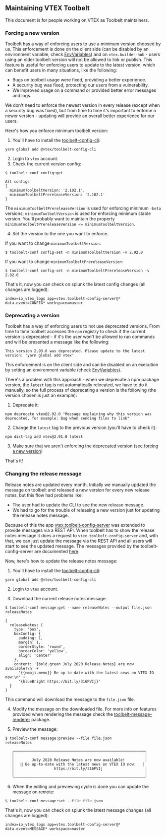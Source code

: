 ## Maintaining VTEX Toolbelt

This document is for people working on VTEX as Toolbelt maintainers.

### Forcing a new version

Toolbelt has a way of enforcing users to use a minimum version choosed by us. This enforcement is done on the client side (can be disabled by an environment variable, check [EnvVariables](../src/lib/constants/EnvVariables.ts)) and on `vtex.builder-hub` - users using an older toolbelt version will not be allowed to link or publish. This feature is useful for enforcing users to update to the latest version, which can benefit users in many situations, like the following:

- Bugs on toolbelt usage were fixed, providing a better experience.
- A security bug was fixed, protecting our users from a vulnerability.
- We improved usage on a command or provided better error messages and logs.

We don't need to enforce the newest version in every release (except when a security bug was fixed), but from time to time it's important to enforce a newer version - updating will provide an overall better experience for our users.

Here's how you enforce minimum toolbelt version:

1. You'll have to install the [toolbelt-config-cli](https://github.com/vtex/toolbelt-config-cli):

```
yarn global add @vtex/toolbelt-config-cli
```

2. Login to `vtex` account.
3. Check the current version config:

```
$ toolbelt-conf config:get

All configs
{
  minimumToolbeltVersion: '2.102.1',
  minimumToolbeltPrereleaseVersion: '2.102.1'
}
```

The `minimumToolbeltPrereleaseVersion` is used for enforcing minimum `-beta` versions; `minimumToolbeltVersion` is used for enforcing minimum stable version. You'll probably want to maintain the property `minimumToolbeltPrereleaseVersion <= minimumToolbeltVersion`.

4. Set the version to the one you want to enforce.

If you want to change `minimumToolbeltVersion`:

```
$ toolbelt-conf config-set -n minimumToolbeltVersion -v 2.92.0
```

If you want to change `minimumToolbeltPrereleaseVersion`:

```
$ toolbelt-conf config-set -n minimumToolbeltPrereleaseVersion -v 2.92.0
```

That's it, now you can check on splunk the latest config changes (all changes are logged):

```
index=io_vtex_logs app=vtex.toolbelt-config-server@* data.event=CONFIG* workspace=master
```

### Deprecating a version

Toolbelt has a way of enforcing users to not use deprecated versions. From time to time toolbelt accesses the `npm` registry to check if the current version is deprecated - if it's the user won't be allowed to run commands and will be presented a message like the following:

```
This version 2.93.0 was deprecated. Please update to the latest version: 'yarn global add vtex'.
```

This enforcement is on the client side and can be disabled on an execution by setting an environment variable (check [EnvVariables](../src/lib/constants/EnvVariables.ts)).

There's a problem with this approach - when we deprecate a npm package version, the `latest` tag is not automatically relocated, we have to do it manually, so the full process of deprecating a version is the following (the version chosen is just an example):

1. Deprecate it:

```
npm deprecate vtex@2.92.0 "Message explaining why this version was deprecated, for example: Bug when sending files to link"
```

2. Change the `latest` tag to the previous version (you'll have to check it):

```
npm dist-tag add vtex@2.91.0 latest
```

3. Make sure that we aren't enforcing the deprecated version (see [forcing a new version](##forcing-a-new-version))

That's it!

### Changing the release message

Release notes are updated every month. Initially we manually updated the message on toolbelt and released
a new version for every new release notes, but this flow had problems like:

- The user had to update the CLI to see the new release message.
- We had to go for the trouble of releasing a new version just for updating the release notes message.

Because of this the app [vtex.toolbelt-config-server](https://github.com/vtex/toolbelt-config-server) was extended
to provide messages via a REST API. When toolbelt has to show the release notes message it does a request to
`vtex.toolbelt-config-server` and, with that, we can just update the message via the REST API and all users will
start to see the updated message. The messages provided by the toolbelt-config-server are documented [here](https://github.com/vtex/toolbelt-config-server#messages).

Now, here's how to update the release notes message:

1. You'll have to install the [toolbelt-config-cli](https://github.com/vtex/toolbelt-config-cli):

```
yarn global add @vtex/toolbelt-config-cli
```

2. Login to `vtex` account.

3. Download the current release notes message:

```
$ toolbelt-conf message:get --name releaseNotes --output file.json
releaseNotes

{
  releaseNotes: {
    type: 'box',
    boxConfig: {
      padding: 1,
      margin: 1,
      borderStyle: 'round',
      borderColor: 'yellow',
      align: 'center'
    },
    content: '{bold.green July 2020 Release Notes} are now available!\n' +
      '{{emoji.memo}} Be up-to-date with the latest news on VTEX IO now:\n' +
      '{blueBright https://bit.ly/316PVIj}'
  }
}
```

This command will download the message to the `file.json` file.

4. Modify the message on the downloaded file. For more info on features provided when rendering the message check the
[toolbelt-message-renderer](https://github.com/vtex/toolbelt-message-renderer) package.

5. Preview the message:

```
$ toolbelt-conf message:preview --file file.json
releaseNotes

   ╭───────────────────────────────────────────────────────────╮
   │                                                           │
   │        July 2020 Release Notes are now available!         │
   │   📝 Be up-to-date with the latest news on VTEX IO now:   │
   │                  https://bit.ly/316PVIj                   │
   │                                                           │
   ╰───────────────────────────────────────────────────────────╯

```

6. When the editing and previewing cycle is done you can update the message on remote:

```
$ toolbelt-conf message:set --file file.json
```

That's it, now you can check on splunk the latest message changes (all changes are logged):

```
index=io_vtex_logs app=vtex.toolbelt-config-server@* data.event=MESSAGE* workspace=master
```


